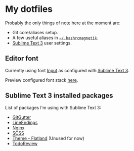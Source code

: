 # My dotfiles

Probably the only things of note here at the moment are:
- Git core/aliases setup.
- A few useful aliases in [`~/.bashrcmagnetik`](.bashrcmagnetik).
- [Sublime Text 3](https://www.sublimetext.com/3) user settings.

## Editor font
Currently using font [Input](http://input.fontbureau.com/) as configured with [Sublime Text 3](.config/sublime-text-3/Packages/User/Preferences.sublime-settings#L51-L52).

Preview configured font stack [here](http://input.fontbureau.com/preview/?size=14&language=python&theme=solarized-dark&family=InputMono&width=200&weight=400&line-height=1.1&a=0&g=0&i=0&l=0&zero=0&asterisk=0&braces=0&preset=default&customize=please).

## Sublime Text 3 installed packages
List of packages I'm using with Sublime Text 3:
- [GitGutter](https://github.com/jisaacks/GitGutter)
- [LineEndings](https://github.com/titoBouzout/LineEndings)
- [Nginx](https://github.com/brandonwamboldt/sublime-nginx)
- [SCSS](https://github.com/P233/Syntax-highlighting-for-Sass)
- [Theme - Flatland](https://github.com/thinkpixellab/flatland) (Unused for now)
- [TodoReview](https://github.com/jonathandelgado/SublimeTodoReview)
